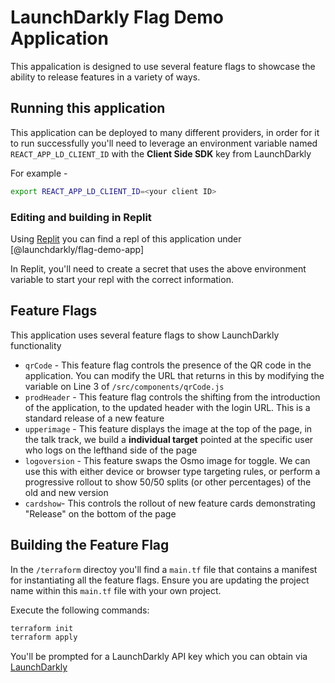 # LaunchDarkly Flag Demo Application 

This appalication is designed to use several feature flags to showcase the ability to release features in a variety of ways. 

## Running this application 

This application can be deployed to many different providers, in order for it to run successfully you'll need to leverage an environment variable named `REACT_APP_LD_CLIENT_ID` with the **Client Side SDK** key from LaunchDarkly 

For example - 

```bash
export REACT_APP_LD_CLIENT_ID=<your client ID>
```

### Editing and building in Replit

Using [Replit](https://www.replit.com) you can find a repl of this application under [@launchdarkly/flag-demo-app] 

In Replit, you'll need to create a secret that uses the above environment variable to start your repl with the correct information. 

## Feature Flags 

This application uses several feature flags to show LaunchDarkly functionality 

* `qrCode` - This feature flag controls the presence of the QR code in the application. You can modify the URL that returns in this by modifying the variable on Line 3 of `/src/components/qrCode.js`
* `prodHeader` - This feature flag controls the shifting from the introduction of the application, to the updated header with the login URL. This is a standard release of a new feature 
* `upperimage` - This feature displays the image at the top of the page, in the talk track, we build a **individual target** pointed at the specific user who logs on the lefthand side of the page 
* `logoversion` - This feature swaps the Osmo image for toggle. We can use this with either device or browser type targeting rules, or perform a progressive rollout to show 50/50 splits (or other percentages) of the old and new version 
* `cardshow`- This controls the rollout of new feature cards demonstrating "Release" on the bottom of the page

## Building the Feature Flag 

In the `/terraform` directoy you'll find a `main.tf` file that contains a manifest for instantiating all the feature flags. Ensure you are updating the project name within this `main.tf` file with your own project. 

Execute the following commands: 

```bash
terraform init 
terraform apply 
```

You'll be prompted for a LaunchDarkly API key which you can obtain via [LaunchDarkly](https://app.launchdarkly.com)
